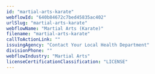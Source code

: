 ```yaml
---
id: "martial-arts-karate"
webflowId: "640b84672c7bed45835ac402"
urlSlug: "martial-arts-karate"
webflowName: "Martial Arts (Karate)"
filename: "martial-arts-karate"
callToActionLink: ""
issuingAgency: "Contact Your Local Health Department"
divisionPhone: ""
webflowIndustry: "Martial Arts"
licenseCertificationClassification: "LICENSE"
---
```

